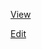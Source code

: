 [View](https://htmlpreview.github.io?https://github.com/johnwcowan/r7rs-work/blob/master/srfi-125-bis.html)

[Edit](https://github.com/johnwcowan/r7rs-work/blob/master/srfi-125-bis.html)
